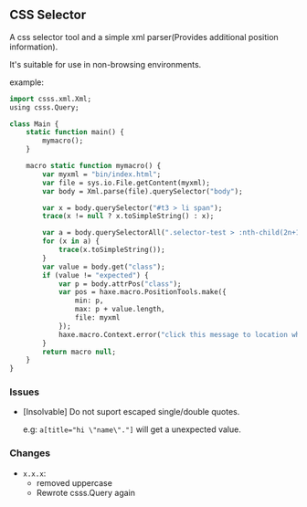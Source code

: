 CSS Selector
--------

A css selector tool and a simple xml parser(Provides additional position information).

It's suitable for use in non-browsing environments.

example:

```haxe
import csss.xml.Xml;
using csss.Query;

class Main {
    static function main() {
        mymacro();
    }

    macro static function mymacro() {
        var myxml = "bin/index.html";
        var file = sys.io.File.getContent(myxml);
        var body = Xml.parse(file).querySelector("body");

        var x = body.querySelector("#t3 > li span");
        trace(x != null ? x.toSimpleString() : x);

        var a = body.querySelectorAll(".selector-test > :nth-child(2n+1)");
        for (x in a) {
            trace(x.toSimpleString());
        }
        var value = body.get("class");
        if (value != "expected") {
            var p = body.attrPos("class");
            var pos = haxe.macro.PositionTools.make({
                min: p,
                max: p + value.length,
                file: myxml
            });
            haxe.macro.Context.error("click this message to location where the error occurred.", pos);
        }
        return macro null;
    }
}
```

### Issues

* [Insolvable] Do not suport escaped single/double quotes.

  e.g: `a[title="hi \"name\"."]` will get a unexpected value.


### Changes

* `x.x.x`:
  - removed uppercase
  - Rewrote csss.Query again
